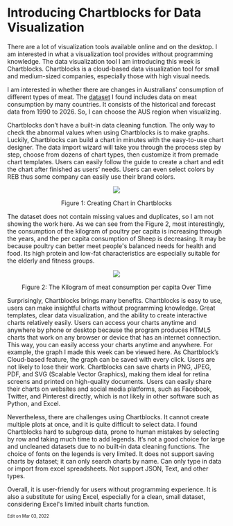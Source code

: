 # Introducing Chartblocks for Data Visualization

There are a lot of visualization tools available online and on the desktop. I am interested in what a visualization tool provides without programming knowledge. The data visualization tool I am introducing this week is Chartblocks. Chartblocks is a cloud-based data visualization tool for small and medium-sized companies, especially those with high visual needs.

I am interested in whether there are changes in Australians’ consumption of different types of meat. The [dataset](https://www.kaggle.com/vagifa/meatconsumption) I found includes data on meat consumption by many countries. It consists of the historical and forecast data from 1990 to 2026. So, I can choose the AUS region when visualizing.

Chartblocks don’t have a built-in data cleaning function. The only way to check the abnormal values when using Chartblocks is to make graphs. Luckily, Chartblocks can build a chart in minutes with the easy-to-use chart designer. The data import wizard will take you through the process step by step, choose from dozens of chart types, then customize it from premade chart templates. Users can easily follow the guide to create a chart and edit the chart after finished as users’ needs. Users can even select colors by REB thus some company can easily use their brand colors.
 
<p align="center">
  <img src="https://github.com/wenyingw/Data-Visualization-and-Analysis/blob/main/src/Introducing%20Chartblocks%20for%20Data%20Visualization/image001.gif">


<p align="center">Figure 1: Creating Chart in Chartblocks
</p>

The dataset does not contain missing values and duplicates, so I am not showing the work here. As we can see from the Figure 2, most interestingly, the consumption of the kilogram of poultry per capita is increasing through the years, and the per capita consumption of Sheep is decreasing. It may be because poultry can better meet people's balanced needs for health and food. Its high protein and low-fat characteristics are especially suitable for the elderly and fitness groups.

<p align="center">
  <img src="https://github.com/wenyingw/Data-Visualization-and-Analysis/blob/main/src/Introducing%20Chartblocks%20for%20Data%20Visualization/image002.png">
</p>


<p align="center">Figure 2: The Kilogram of meat consumption per capita Over Time
</p>

Surprisingly, Chartblocks brings many benefits. Chartblocks is easy to use, users can make insightful charts without programming knowledge. Great templates, clear data visualization, and the ability to create interactive charts relatively easily. Users can access your charts anytime and anywhere by phone or desktop because the program produces HTML5 charts that work on any browser or device that has an internet connection. This way, you can easily access your charts anytime and anywhere. For example, the graph I made this week can be viewed here. As Chartblock’s Cloud-based feature, the graph can be saved with every click. Users are not likely to lose their work. Chartblocks can save charts in PNG, JPEG, PDF, and SVG (Scalable Vector Graphics), making them ideal for retina screens and printed on high-quality documents. Users can easily share their charts on websites and social media platforms, such as Facebook, Twitter, and Pinterest directly, which is not likely in other software such as Python, and Excel.

Nevertheless, there are challenges using Chartblocks. It cannot create multiple plots at once, and it is quite difficult to select data. I found Chartblocks hard to subgroup data, prone to human mistakes by selecting by row and taking much time to add legends. It’s not a good choice for large and uncleaned datasets due to no built-in data cleaning functions. The choice of fonts on the legends is very limited. It does not support saving charts by dataset; it can only search charts by name. Can only type in data or import from excel spreadsheets. Not support JSON, Text, and other types.

Overall, it is user-friendly for users without programming experience. It is also a substitute for using Excel, especially for a clean, small dataset, considering Excel's limited inbuilt charts function.


<sub><sup>Edit on Mar 03, 2022</sup></sub>